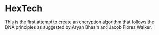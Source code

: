 # HexTech
This is the first attempt to create an encryption algorithm that follows the DNA principles as suggested by Aryan Bhasin and Jacob Flores Walker.
